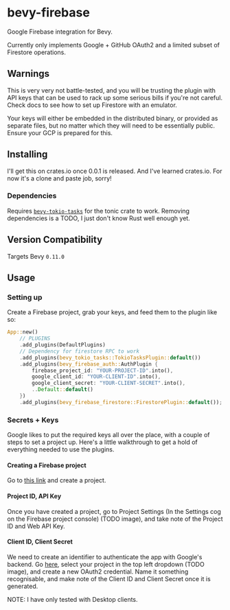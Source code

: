 # bevy-firebase

Google Firebase integration for Bevy.

Currently only implements Google + GitHub OAuth2 and a limited subset of Firestore operations.

## Warnings

This is very very not battle-tested, and you will be trusting the plugin with API keys that can be used to rack up some serious bills if you're not careful. Check docs to see how to set up Firestore with an emulator.

Your keys will either be embedded in the distributed binary, or provided as separate files, but no matter which they will need to be essentially public. Ensure your GCP is prepared for this.

## Installing

<!-- TODO: `cargo add bevy-firebase` -->
I'll get this on crates.io once 0.0.1 is released. And I've learned crates.io. For now it's a clone and paste job, sorry!

### Dependencies

Requires [`bevy-tokio-tasks`](https://crates.io/crates/bevy-tokio-tasks/0.11.0) for the tonic crate to work. Removing dependencies is a TODO, I just don't know Rust well enough yet.

## Version Compatibility

Targets Bevy `0.11.0`

## Usage

### Setting up

Create a Firebase project, grab your keys, and feed them to the plugin like so:

```rs
App::new()
    // PLUGINS
    .add_plugins(DefaultPlugins)
    // Dependency for firestore RPC to work
    .add_plugins(bevy_tokio_tasks::TokioTasksPlugin::default())
    .add_plugins(bevy_firebase_auth::AuthPlugin {
        firebase_project_id: "YOUR-PROJECT-ID".into(),
        google_client_id: "YOUR-CLIENT-ID".into(),
        google_client_secret: "YOUR-CLIENT-SECRET".into(),
        ..Default::default()
    })
    .add_plugins(bevy_firebase_firestore::FirestorePlugin::default());
```

### Secrets + Keys

Google likes to put the required keys all over the place, with a couple of steps to set a project up. Here's a little walkthrough to get a hold of everything needed to use the plugins.

#### Creating a Firebase project

Go to [this link](https://console.firebase.google.com/) and create a project.

#### Project ID, API Key

Once you have created a project, go to Project Settings (In the Settings cog on the Firebase project console) (TODO image), and take note of the Project ID and Web API Key.

#### Client ID, Client Secret

We need to create an identifier to authenticate the app with Google's backend. Go [here](https://console.cloud.google.com/apis/credentials), select your project in the top left dropdown (TODO image), and create a new OAuth2 credential. Name it something recognisable, and make note of the Client ID and Client Secret once it is generated.

NOTE: I have only tested with Desktop clients.
